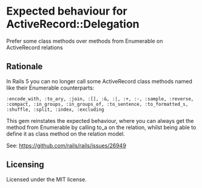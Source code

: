 # Expected behaviour for ActiveRecord::Delegation

Prefer some class methods over methods from Enumerable on ActiveRecord relations

## Rationale

In Rails 5 you can no longer call some ActiveRecord class methods named
like their Enumerable counterparts:

```:encode_with, :to_ary, :join, :[], :&, :|, :+, :-, :sample, :reverse, :compact, :in_groups, :in_groups_of, :to_sentence, :to_formatted_s, :shuffle, :split, :index, :excluding```
        
This gem reinstates the expected behaviour, where you can always
get the method from Enumerable by calling to_a on the relation,
whilst being able to define it as class method on the relation model.

See: https://github.com/rails/rails/issues/26949

## Licensing

Licensed under the MIT license.
